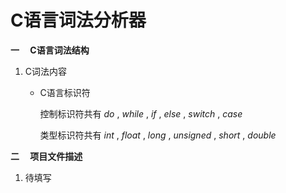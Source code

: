 # C语言词法分析器

**一&emsp; C语言词法结构**
1. C词法内容
    + C语言标识符
        
        控制标识符共有 *do* , *while* , *if* , *else* , *switch* , *case*
        
        类型标识符共有 *int* , *float* , *long* , *unsigned* , *short* , *double*

**二&emsp; 项目文件描述**
1. 待填写
